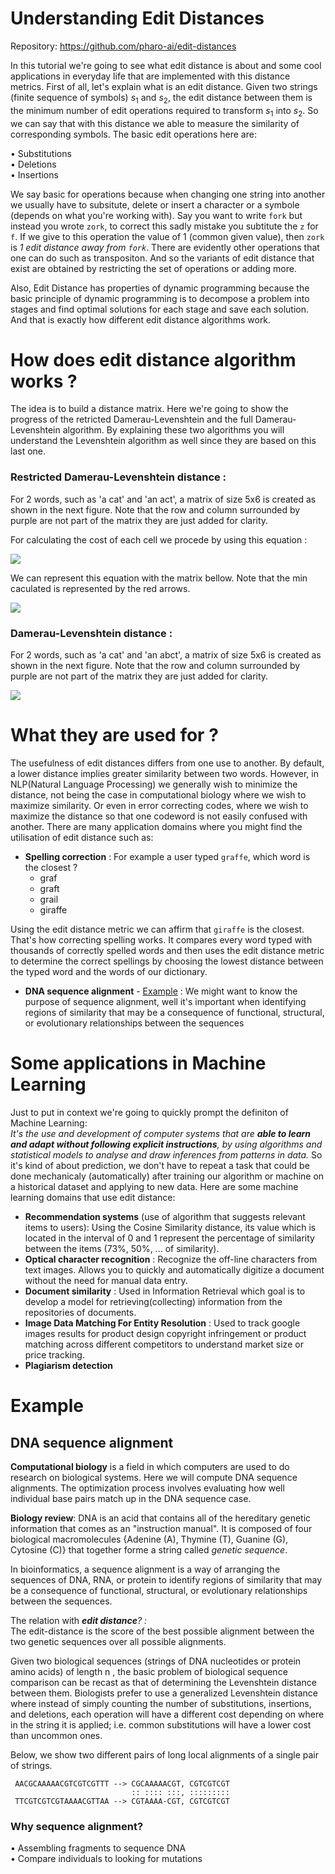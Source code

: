 # Understanding Edit Distances

Repository: https://github.com/pharo-ai/edit-distances 

In this tutorial we're going to see what edit distance is about and some cool applications in everyday life that are implemented with this distance metrics. First of all, let's explain what is an edit distance.
Given two strings (finite sequence of symbols) $s_1$ and $s_2$, the edit distance between them is the minimum number of edit operations required to transform $s_1$ into $s_2$. So we can say that with this distance we able to measure the similarity of corresponding symbols. The basic edit operations here are: 

• Substitutions  
• Deletions  
• Insertions 

We say basic for operations because when changing one string into another we usually have to subsitute, delete or insert a character or a symbole (depends on what you're working with). Say you want to write `fork` but instead you wrote `zork`, to correct this sadly mistake you subtitute the `z` for `f`. If we give to this operation the value of 1 (common given value), then `zork` is _1 edit distance away from `fork`_. There are evidently other operations that one can do such as transpositon. And so the variants of edit distance that exist are obtained by restricting the set of operations or adding more.

Also, Edit Distance has properties of dynamic programming because the basic principle of dynamic programming is to decompose a problem into stages and find optimal solutions for each stage and save each solution. And that is exactly how different edit distance algorithms work. 

 #  How does edit distance algorithm works ? 

 The idea is to build a distance matrix. Here we're going to show the progress of the retricted Damerau-Levenshtein and the full Damerau-Levenshtein algorithm. By explaining these two algorithms you will understand the Levenshtein algorithm as well since they are based on this last one.

### Restricted Damerau-Levenshtein distance :  

For 2 words, such as 'a cat' and 'an act', a matrix of size 5x6 is created as shown in the next figure. Note that the row and column surrounded by purple are not part of the matrix they are just added for clarity. 

For calculating the cost of each cell we procede by using this equation :

 ![](./img/formuleRDL.png)   

We can represent this equation with the matrix bellow. Note that the min caculated is represented by the red arrows.



![](./img/RDL.png)

### Damerau-Levenshtein distance :

For 2 words, such as 'a cat' and 'an abct', a matrix of size 5x6 is created as shown in the next figure. Note that the row and column surrounded by purple are not part of the matrix they are just added for clarity. 

![](./img/DL.png)



#  What they are used for ?

The usefulness of edit distances differs from one use to another. By default, a lower distance implies greater similarity between two words. However, in NLP(Natural Language Processing) we generally wish to minimize the distance, not being the case in computational biology where we wish to maximize similarity. Or even in error correcting codes, where we wish to maximize the distance so that one codeword is not easily confused with another. There are many application domains where you might find the utilisation of edit distance such as:

- **Spelling correction** :  For example a user typed `graffe`, which word is the closest ?
  - graf
  - graft
  - grail
  - giraffe
   
Using the edit distance metric we can affirm that `giraffe` is the closest. That's how correcting spelling works. It compares every word typed with thousands of correctly spelled words and then uses the edit distance metric to determine the correct spellings by choosing the lowest distance between the typed word and the words of our dictionary.
  
- **DNA sequence alignment** - [Example](#dna-sequence-alignments) : We might want to know the purpose of sequence alignment, well it's important when identifying regions of similarity that may be a consequence of functional, structural, or evolutionary relationships between the sequences

  
# Some applications in Machine Learning

Just to put in context we're going to quickly prompt the definiton of Machine Learning:  
_It's the use and development of computer systems that are **able to learn and adapt without following explicit instructions**, by using algorithms and statistical models to analyse and draw inferences from patterns in data._
So it's kind of about prediction, we don't have to repeat a task that could be done mechanicaly (automatically) after training our algorithm or machine on a historical dataset and applying to new data. Here are some machine learning domains that use edit distance:

- **Recommendation systems** (use of algorithm that suggests relevant items to users): Using the Cosine Similarity distance, its value which is located in the interval of 0 and 1 represent the percentage of similarity between the items (73%, 50%, ... of similarity).
- **Optical character recognition** : Recognize the off-line characters from text images. Allows you to quickly and automatically digitize a document without the need for manual data entry.
- **Document similarity** : Used in Information Retrieval which goal is to develop a model for retrieving(collecting) information from the repositories of documents.
- **Image Data Matching For Entity Resolution** : Used to track google images results for product design copyright infringement or product matching across different competitors to understand market size or price tracking.
- **Plagiarism detection** <!-- Still in progress -->
# Example

<!--## Spell checker-->

## DNA sequence alignment  

**Computational biology** is a field in which computers are used to do research on biological systems. Here we will compute DNA sequence alignments. The optimization process involves evaluating how well individual base pairs match up in the DNA sequence case. 

**Biology review**: DNA is an acid that contains all of the hereditary genetic information that comes as an "instruction manual". It is composed of four biological macromolecules {Adenine (A), Thymine (T), Guanine (G), Cytosine (C)} that together forme a string called _genetic sequence_.

In bioinformatics, a sequence alignment is a way of arranging the sequences of DNA, RNA, or protein to identify regions of similarity that may be a consequence of functional, structural, or evolutionary relationships between the sequences.

The relation with _**edit distance**? :_   
 The edit-distance is the score of the best possible alignment between the two genetic sequences over all possible alignments.

Given two biological sequences (strings of DNA nucleotides or protein amino acids) of length n , the basic problem of biological sequence comparison can be recast as that of determining the Levenshtein distance between them. Biologists prefer to use a generalized Levenshtein distance where instead of simply counting the number of substitutions, insertions, and deletions, each operation will have a different cost depending on where in the string it is applied; i.e. common substitutions will have a lower cost than uncommon ones.

Below, we show two different pairs of long local alignments of a single pair of strings.
```
 AACGCAAAAACGTCGTCGTTT --> CGCAAAAACGT, CGTCGTCGT
                           :: :::: :::, :::::::::
 TTCGTCGTCGTAAAACGTTAA --> CGTAAAA-CGT, CGTCGTCGT
  ```


### Why sequence alignment?
•  Assembling fragments to sequence DNA  
•  Compare individuals to looking for mutations




<!-- Temporary notes:
    - Computing the standard edit distance can be formulated as an optimization problem and can be carried out with a dynamic programming algorithm.
    - But our focus
    - The logic behind ...

[_General definiton_ ](https://github.com/pharo-ai/wiki/blob/master/wiki/StringMatching/Edit-distances.md) 



 -->